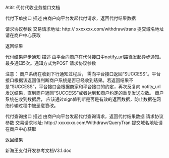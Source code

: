 Atitit 代付代收业务接口文档


代付下单接口
描述
由商户向平台发起代付请求，返回代付结果数据

请求协议参数
交易请求地址: http:// xxxxxxx.com/withdraw/trans   提交域名地址请在商户中心获取


返回结果


代付结果异步通知
描述
由平台向商户在代付接口中notify_url路径发起异步通知。最多通知5次。通知方式为POST
请求协议参数

注意：
商户系统在收到下行通知过程后， 需向平台接口返回“SUCCESS”。平台接口根据该返回值判断商户系统是否已经收到结果。若返回结果不是“SUCCESS”，平台接口会根据商家和平台接口的约定，再次反复向 notity_url发送结果，直到商户返回“SUCCESS”或者达到和商户约定的重复发送次数。
商户系统在收到数据后， 应该通过sign值判断是否是有效的返回数据，防止数据在网络传输过程中被恶意篡改。

代付查询接口
描述
由商户向平台发起代付查询请求，返回代付结果数据
请求协议参数
交易请求地址: http:// xxxxxxx.com/Withdraw/QueryTran   提交域名地址请在商户中心获取





返回结果



新海王支付开发参考文档V3.1.doc
